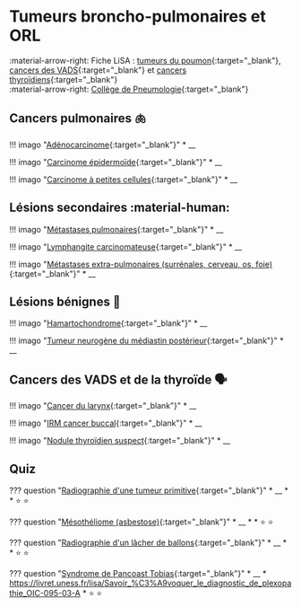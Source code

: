 # Tumeurs broncho-pulmonaires et ORL

:material-arrow-right: Fiche LiSA : [tumeurs du poumon](https://livret.uness.fr/lisa/Tumeurs_du_poumon,_primitives_et_secondaires){:target="_blank"}, [cancers des VADS](https://livret.uness.fr/lisa/Tumeurs_de_la_cavit%C3%A9_buccale,_naso-sinusiennes_et_du_cavum,_et_des_voies_a%C3%A9rodigestives_sup%C3%A9rieures){:target="_blank"} et [cancers thyroïdiens](https://livret.uness.fr/lisa/Goitre,_nodules_thyro%C3%AFdiens_et_cancers_thyro%C3%AFdiens){:target="_blank"}    
:material-arrow-right: [Collège de Pneumologie](https://cep.splf.fr/wp-content/uploads/2023/07/ITEM_309_CANCER_2023.pdf){:target="_blank"}


## Cancers pulmonaires :lungs:

!!! imago "[Adénocarcinome](){:target="_blank"}"
    * __

!!! imago "[Carcinome épidermoïde](){:target="_blank"}"
    * __

!!! imago "[Carcinome à petites cellules](){:target="_blank"}"
    * __


## Lésions secondaires :material-human:

!!! imago "[Métastases pulmonaires](){:target="_blank"}"
    * __

!!! imago "[Lymphangite carcinomateuse](){:target="_blank"}"
    * __

!!! imago "[Métastases extra-pulmonaires (surrénales, cerveau, os, foie)](){:target="_blank"}"
    * __


## Lésions bénignes :no_bell:

!!! imago "[Hamartochondrome](){:target="_blank"}"
    * __

!!! imago "[Tumeur neurogène du médiastin postérieur](){:target="_blank"}"
    * __


## Cancers des VADS et de la thyroïde :speaking_head:

!!! imago "[Cancer du larynx](){:target="_blank"}"
    * __

!!! imago "[IRM cancer buccal](){:target="_blank"}"
    * __

!!! imago "[Nodule thyroïdien suspect](){:target="_blank"}"
    * __


## Quiz

??? question "[Radiographie d'une tumeur primitive](){:target="_blank"}"
    * __
    * 
    * :star:  :star:

??? question "[Mésothéliome (asbestose)](){:target="_blank"}"
    * __
    * 
    * :star:  :star:

??? question "[Radiographie d'un lâcher de ballons](){:target="_blank"}"
    * __
    * 
    * :star:  :star:

??? question "[Syndrome de Pancoast Tobias](){:target="_blank"}"
    * __
    * https://livret.uness.fr/lisa/Savoir_%C3%A9voquer_le_diagnostic_de_plexopathie_OIC-095-03-A
    * :star:  :star: